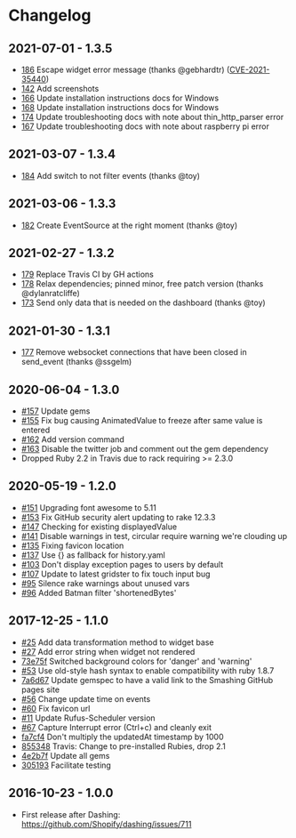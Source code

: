 # Changelog

## 2021-07-01 - 1.3.5

- [186](https://github.com/Smashing/smashing/pull/186) Escape widget error message (thanks @gebhardtr) ([CVE-2021-35440](https://cve.mitre.org/cgi-bin/cvename.cgi?name=CVE-2021-35440))
- [142](https://github.com/Smashing/smashing/issues/142) Add screenshots
- [166](https://github.com/Smashing/smashing/issues/166) Update installation instructions docs for Windows
- [168](https://github.com/Smashing/smashing/issues/168) Update installation instructions docs for Windows
- [174](https://github.com/Smashing/smashing/issues/174) Update troubleshooting docs with note about thin_http_parser error
- [167](https://github.com/Smashing/smashing/issues/167) Update troubleshooting docs with note about raspberry pi error

## 2021-03-07 - 1.3.4

- [184](https://github.com/Smashing/smashing/pull/184) Add switch to not filter events (thanks @toy)

## 2021-03-06 - 1.3.3

- [182](https://github.com/Smashing/smashing/pull/182) Create EventSource at the right moment (thanks @toy)

## 2021-02-27 - 1.3.2

- [179](https://github.com/Smashing/smashing/pull/179) Replace Travis CI by GH actions
- [178](https://github.com/Smashing/smashing/pull/178) Relax dependencies; pinned minor, free patch version (thanks @dylanratcliffe)
- [173](https://github.com/Smashing/smashing/pull/173) Send only data that is needed on the dashboard (thanks @toy)

## 2021-01-30 - 1.3.1

- [177](https://github.com/Smashing/smashing/pull/177) Remove websocket connections that have been closed in send_event (thanks @ssgelm)

## 2020-06-04 - 1.3.0

- [#157](https://github.com/Smashing/smashing/pull/157) Update gems
- [#155](https://github.com/Smashing/smashing/pull/155) Fix bug causing AnimatedValue to freeze after same value is entered
- [#162](https://github.com/Smashing/smashing/pull/162) Add version command
- [#163](https://github.com/Smashing/smashing/pull/163) Disable the twitter job and comment out the gem dependency
- Dropped Ruby 2.2 in Travis due to rack requiring >= 2.3.0

## 2020-05-19 - 1.2.0

- [#151](https://github.com/Smashing/smashing/pull/151) Upgrading font awesome to 5.11
- [#153](https://github.com/Smashing/smashing/pull/153) Fix GitHub security alert updating to rake 12.3.3
- [#147](https://github.com/Smashing/smashing/pull/147) Checking for existing displayedValue
- [#141](https://github.com/Smashing/smashing/pull/141) Disable warnings in test, circular require warning we're clouding up
- [#135](https://github.com/Smashing/smashing/pull/135) Fixing favicon location
- [#137](https://github.com/Smashing/smashing/pull/137) Use {} as fallback for history.yaml
- [#103](https://github.com/Smashing/smashing/pull/103) Don't display exception pages to users by default
- [#107](https://github.com/Smashing/smashing/pull/107) Update to latest gridster to fix touch input bug
- [#95](https://github.com/Smashing/smashing/pull/95) Silence rake warnings about unused vars
- [#96](https://github.com/Smashing/smashing/pull/96) Added Batman filter 'shortenedBytes'

## 2017-12-25 - 1.1.0

- [#25](https://github.com/Smashing/smashing/pull/25) Add data transformation method to widget base
- [#27](https://github.com/Smashing/smashing/pull/27) Add error string when widget not rendered
- [73e75f](https://github.com/Smashing/smashing/commit/73e75f) Switched background colors for 'danger' and 'warning'
- [#53](https://github.com/Smashing/smashing/pull/52) Use old-style hash syntax to enable compatibility with ruby 1.8.7
- [7a6d67](https://github.com/Smashing/smashing/commit/7a6d67) Update gemspec to have a valid link to the Smashing GitHub pages site
- [#56](https://github.com/Smashing/smashing/pull/56) Change update time on events
- [#60](https://github.com/Smashing/smashing/pull/60) Fix favicon url
- [#11](https://github.com/Smashing/smashing/pull/11) Update Rufus-Scheduler version
- [#67](https://github.com/Smashing/smashing/pull/67) Capture Interrupt error (Ctrl+c) and cleanly exit
- [fa7cf4](https://github.com/Smashing/smashing/commit/fa7cf4) Don't multiply the updatedAt timestamp by 1000
- [855348](https://github.com/Smashing/smashing/commit/855348) Travis: Change to pre-installed Rubies, drop 2.1
- [4e2b7f](https://github.com/Smashing/smashing/commit/4e2b7f) Update all gems
- [305193](https://github.com/Smashing/smashing/commit/305193) Facilitate testing

## 2016-10-23 - 1.0.0

- First release after Dashing: https://github.com/Shopify/dashing/issues/711
